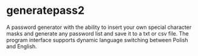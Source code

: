 # generatepass2
A password generator with the ability to insert your own special character masks and generate any password list and save it to a txt or csv file. The program interface supports dynamic language switching between Polish and English.
